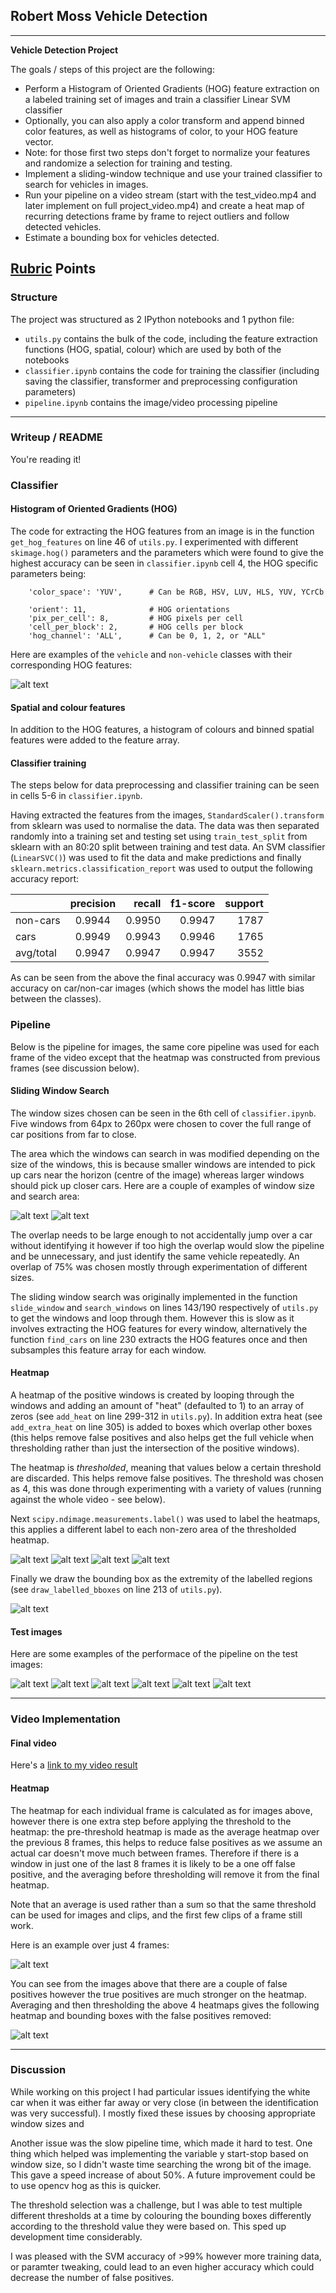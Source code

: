 ## Robert Moss Vehicle Detection

---

**Vehicle Detection Project**

The goals / steps of this project are the following:

* Perform a Histogram of Oriented Gradients (HOG) feature extraction on a labeled training set of images and train a classifier Linear SVM classifier
* Optionally, you can also apply a color transform and append binned color features, as well as histograms of color, to your HOG feature vector. 
* Note: for those first two steps don't forget to normalize your features and randomize a selection for training and testing.
* Implement a sliding-window technique and use your trained classifier to search for vehicles in images.
* Run your pipeline on a video stream (start with the test_video.mp4 and later implement on full project_video.mp4) and create a heat map of recurring detections frame by frame to reject outliers and follow detected vehicles.
* Estimate a bounding box for vehicles detected.

[//]: # (Image References)
[image1]: ./output_images/test_image_1.jpg
[image2]: ./output_images/test_image_2.jpg
[image3]: ./output_images/test_image_3.jpg
[image4]: ./output_images/test_image_4.jpg
[image5]: ./output_images/test_image_5.jpg
[image6]: ./output_images/test_image_6.jpg

[image7]: ./output_images/search_window_64.jpg
[image8]: ./output_images/search_window_96.jpg
[image9]: ./output_images/search_window_120.jpg
[image10]: ./output_images/search_window_160.jpg
[image11]: ./output_images/search_window_200.jpg
[image12]: ./output_images/search_window_260.jpg

[image13]: ./output_images/hogs.jpg
[image14]: ./output_images/All_positive_windows.jpg
[image15]: ./output_images/Heatmap.jpg
[image16]: ./output_images/Thresholded_Heatmap.jpg
[image17]: ./output_images/Labelled_array.jpg
[image18]: ./output_images/Result.jpg

[image19]: ./output_images/heatmap_frames.jpg
[image20]: ./output_images/combined_frames.jpg

[video1]: ./output_images/video_out.mp4

## [Rubric](https://review.udacity.com/#!/rubrics/513/view) Points

### Structure
The project was structured as 2 IPython notebooks and 1 python file:
* `utils.py` contains the bulk of the code, including the feature extraction functions (HOG, spatial, colour) which are used by both of the notebooks
* `classifier.ipynb` contains the code for training the classifier (including saving the classifier, transformer and preprocessing configuration parameters)
* `pipeline.ipynb` contains the image/video processing pipeline
 
---
### Writeup / README

You're reading it!

### Classifier

#### Histogram of Oriented Gradients (HOG)

The code for extracting the HOG features from an image is in the function `get_hog_features` on line 46 of `utils.py`. I experimented with different `skimage.hog()` parameters and the parameters which were found to give the highest accuracy can be seen in `classifier.ipynb` cell 4, the HOG specific parameters being:

```
    'color_space': 'YUV',      # Can be RGB, HSV, LUV, HLS, YUV, YCrCb

    'orient': 11,              # HOG orientations
    'pix_per_cell': 8,         # HOG pixels per cell
    'cell_per_block': 2,       # HOG cells per block
    'hog_channel': 'ALL',      # Can be 0, 1, 2, or "ALL"
```

Here are examples of the `vehicle` and `non-vehicle` classes with their corresponding HOG features:

![alt text][image13]


#### Spatial and colour features
In addition to the HOG features, a histogram of colours and binned spatial features were added to the feature array.

####  Classifier training
The steps below for data preprocessing and classifier training can be seen in cells 5-6 in `classifier.ipynb`.

Having extracted the features from the images, `StandardScaler().transform` from sklearn was used to normalise the data. The data was then separated randomly into a training set and testing set using `train_test_split` from sklearn with an 80:20 split between training and test data. An SVM classifier (`LinearSVC()`) was used to fit the data and make predictions and finally `sklearn.metrics.classification_report` was used to output the following accuracy report:

|           | precision | recall | f1-score | support |
| --------- |:---------:| ------:| --------:| -------:|
| non-cars  |  0.9944   | 0.9950 | 0.9947   | 1787    |
| cars      |  0.9949   | 0.9943 | 0.9946   | 1765    |
| avg/total |  0.9947   | 0.9947 | 0.9947   | 3552    |

As can be seen from the above the final accuracy was 0.9947 with similar accuracy on car/non-car images (which shows the model has little bias between the classes).


### Pipeline
Below is the pipeline for images, the same core pipeline was used for each frame of the video except that the heatmap was constructed from previous frames (see discussion below).

#### Sliding Window Search
The window sizes chosen can be seen in the 6th cell of `classifier.ipynb`. Five windows from 64px to 260px were chosen to cover the full range of car positions from far to close.

The area which the windows can search in was modified depending on the size of the windows, this is because smaller windows are intended to pick up cars near the horizon (centre of the image) whereas larger windows should pick up closer cars. Here are a couple of examples of window size and search area:

![alt text][image7]
![alt text][image10]

The overlap needs to be large enough to not accidentally jump over a car without identifying it however if too high the overlap would slow the pipeline and be unnecessary, and just identify the same vehicle repeatedly. An overlap of 75% was chosen mostly through experimentation of different sizes.

The sliding window search was originally implemented in the function `slide_window` and `search_windows` on lines 143/190 respectively of `utils.py` to get the windows and loop through them. However this is slow as it involves extracting the HOG features for every window, alternatively the function `find_cars` on line 230 extracts the HOG features once and then subsamples this feature array for each window.

#### Heatmap
A heatmap of the positive windows is created by looping through the windows and adding an amount of "heat" (defaulted to 1) to an array of zeros (see `add_heat` on line 299-312 in `utils.py`). In addition extra heat (see `add_extra_heat` on line 305) is added to boxes which overlap other boxes (this helps remove false positives and also helps get the full vehicle when thresholding rather than just the intersection of the positive windows).

The heatmap is *thresholded*, meaning that values below a certain threshold are discarded. This helps remove false positives. The threshold was chosen as 4, this was done through experimenting with a variety of values (running against the whole video - see below).

Next `scipy.ndimage.measurements.label()` was used to label the heatmaps, this applies a different label to each non-zero area of the thresholded heatmap.

![alt text][image14]
![alt text][image15]
![alt text][image16]
![alt text][image17]

Finally we draw the bounding box as the extremity of the labelled regions (see `draw_labelled_bboxes` on line 213 of `utils.py`).

![alt text][image18]


#### Test images
Here are some examples of the performace of the pipeline on the test images:

![alt text][image1]
![alt text][image2]
![alt text][image3]
![alt text][image4]
![alt text][image5]
![alt text][image6]

---

### Video Implementation

#### Final video
Here's a [link to my video result](./output_images/video_out.mp4)

#### Heatmap
The heatmap for each individual frame is calculated as for images above, however there is one extra step before applying the threshold to the heatmap: the pre-threshold heatmap is made as the average heatmap over the previous 8 frames, this helps to reduce false positives as we assume an actual car doesn't move much between frames. Therefore if there is a window in just one of the last 8 frames it is likely to be a one off false positive, and the averaging before thresholding will remove it from the final heatmap.

Note that an average is used rather than a sum so that the same threshold can be used for images and clips, and the first few clips of a frame still work.

Here is an example over just 4 frames:

![alt text][image19]

You can see from the images above that there are a couple of false positives however the true positives are much stronger on the heatmap. Averaging and then thresholding the above 4 heatmaps gives the following heatmap and bounding boxes with the false positives removed:

![alt text][image20]

---

### Discussion

While working on this project I had particular issues identifying the white car when it was either far away or very close (in between the identification was very successful). I mostly fixed these issues by choosing appropriate window sizes and 

Another issue was the slow pipeline time, which made it hard to test. One thing which helped was implementing the variable y start-stop based on window size, so I didn't waste time searching the wrong bit of the image. This gave a speed increase of about 50%. A future improvement could be to use opencv hog as this is quicker.

The threshold selection was a challenge, but I was able to test multiple different thresholds at a time by colouring the bounding boxes differently according to the threshold value they were based on. This sped up development time considerably.

I was pleased with the SVM accuracy of >99% however more training data, or paramter tweaking, could lead to an even higher accuracy which could decrease the number of false positives.
